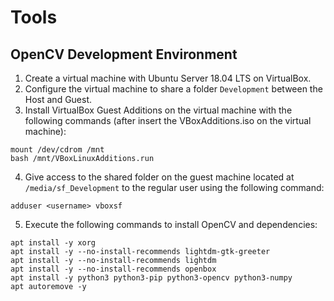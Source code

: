 # Tools

## OpenCV Development Environment

1. Create a virtual machine with Ubuntu Server 18.04 LTS on VirtualBox.
2. Configure the virtual machine to share a folder `Development` between the Host and Guest.
3. Install VirtualBox Guest Additions on the virtual machine with the following commands (after insert the VBoxAdditions.iso on the virtual machine):
```
mount /dev/cdrom /mnt
bash /mnt/VBoxLinuxAdditions.run

```
4. Give access to the shared folder on the guest machine located at `/media/sf_Development` to the regular user using the following command:
```
adduser <username> vboxsf
```
5. Execute the following commands to install OpenCV and dependencies:
```
apt install -y xorg
apt install -y --no-install-recommends lightdm-gtk-greeter
apt install -y --no-install-recommends lightdm
apt install -y --no-install-recommends openbox
apt install -y python3 python3-pip python3-opencv python3-numpy
apt autoremove -y
```


